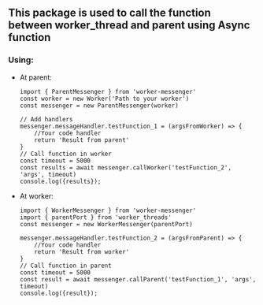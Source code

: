 ## This package is used to call the function between worker_thread and parent using Async function
### Using:
- At parent:
    ```
    import { ParentMessenger } from 'worker-messenger'
    const worker = new Worker('Path to your worker')
    const messenger = new ParentMessenger(worker)

    // Add handlers
    messenger.messageHandler.testFunction_1 = (argsFromWorker) => {
        //Your code handler
        return 'Result from parent'
    }
    // Call function in worker
    const timeout = 5000
    const results = await messenger.callWorker('testFunction_2', 'args', timeout)
    console.log({results});
    ```
- At worker:
    ```
    import { WorkerMessenger } from 'worker-messenger'
    import { parentPort } from 'worker_threads'
    const messenger = new WorkerMessenger(parentPort)

    messenger.messageHandler.testFunction_2 = (argsFromParent) => {
        //Your code handler
        return 'Result from worker'
    }
    // Call function in parent
    const timeout = 5000
    const result = await messenger.callParent('testFunction_1', 'args', timeout)
    console.log({result});
    ```